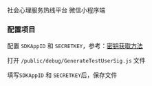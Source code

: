 社会心理服务热线平台 微信小程序端
### 配置项目
配置 `SDKAppID` 和 `SECRETKEY`，参考：[密钥获取方法](https://cloud.tencent.com/document/product/269/36838#.E6.AD.A5.E9.AA.A42.EF.BC.9A.E8.8E.B7.E5.8F.96.E5.AF.86.E9.92.A5.E4.BF.A1.E6.81.AF)

   打开 `/public/debug/GenerateTestUserSig.js` 文件

   填写`SDKAppID` 和 `SECRETKEY`后，保存文件